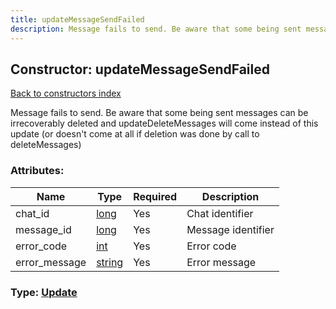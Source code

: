 ```yaml
---
title: updateMessageSendFailed
description: Message fails to send. Be aware that some being sent messages can be irrecoverably deleted and updateDeleteMessages will come instead of this update (or doesn't come at all if deletion was done by call to deleteMessages)
---
```

## Constructor: updateMessageSendFailed  
[Back to constructors index](index.md)



Message fails to send. Be aware that some being sent messages can be irrecoverably deleted and updateDeleteMessages will come instead of this update (or doesn't come at all if deletion was done by call to deleteMessages)

### Attributes:

| Name     |    Type       | Required | Description |
|----------|---------------|----------|-------------|
|chat\_id|[long](../types/long.md) | Yes|Chat identifier|
|message\_id|[long](../types/long.md) | Yes|Message identifier|
|error\_code|[int](../types/int.md) | Yes|Error code|
|error\_message|[string](../types/string.md) | Yes|Error message|



### Type: [Update](../types/Update.md)


